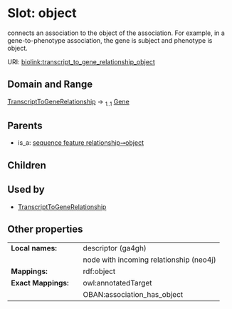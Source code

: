 
# Slot: object


connects an association to the object of the association. For example, in a gene-to-phenotype association, the gene is subject and phenotype is object.

URI: [biolink:transcript_to_gene_relationship_object](https://w3id.org/biolink/vocab/transcript_to_gene_relationship_object)


## Domain and Range

[TranscriptToGeneRelationship](TranscriptToGeneRelationship.md) &#8594;  <sub>1..1</sub> [Gene](Gene.md)

## Parents

 *  is_a: [sequence feature relationship➞object](sequence_feature_relationship_object.md)

## Children


## Used by

 * [TranscriptToGeneRelationship](TranscriptToGeneRelationship.md)

## Other properties

|  |  |  |
| --- | --- | --- |
| **Local names:** | | descriptor (ga4gh) |
|  | | node with incoming relationship (neo4j) |
| **Mappings:** | | rdf:object |
| **Exact Mappings:** | | owl:annotatedTarget |
|  | | OBAN:association_has_object |

